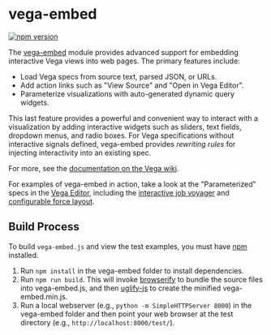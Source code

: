 # vega-embed

[![npm version](https://img.shields.io/npm/v/vega-embed.svg)](https://www.npmjs.com/package/vega-embed)

The [vega-embed](http://github.com/vega/vega-embed) module provides advanced support for embedding interactive Vega views into web pages. The primary features include:

- Load Vega specs from source text, parsed JSON, or URLs.
- Add action links such as "View Source" and "Open in Vega Editor".
- Parameterize visualizations with auto-generated dynamic query widgets.

This last feature provides a powerful and convenient way to interact with a visualization by adding interactive widgets such as sliders, text fields, dropdown menus, and radio boxes. For Vega specifications without interactive signals defined, vega-embed provides _rewriting rules_ for injecting interactivity into an existing spec.

For more, see the [documentation on the Vega wiki](http://github.com/vega/vega/wiki/Embed-Vega-Web-Components).

For examples of vega-embed in action, take a look at the "Parameterized" specs in the [Vega Editor](http://vega.github.io/vega-editor), including the [interactive job voyager](http://vega.github.io/vega-editor/?spec=jobs-params) and [configurable force layout](http://vega.github.io/vega-editor/?spec=force-params).

## Build Process

To build `vega-embed.js` and view the test examples, you must have [npm](https://www.npmjs.com/) installed.

1. Run `npm install` in the vega-embed folder to install dependencies.
2. Run `npm run build`. This will invoke [browserify](http://browserify.org/) to bundle the source files into vega-embed.js, and then [uglify-js](http://lisperator.net/uglifyjs/) to create the minified vega-embed.min.js.
3. Run a local webserver (e.g., `python -m SimpleHTTPServer 8000`) in the vega-embed folder and then point your web browser at the test directory (e.g., `http://localhost:8000/test/`).
